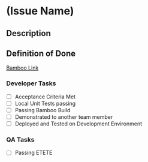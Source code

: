 # (Issue Name)

## Description

## Definition of Done
[Bamboo Link]()

### Developer Tasks

- [ ] Acceptance Criteria Met
- [ ] Local Unit Tests passing
- [ ] Passing Bamboo Build
- [ ] Demonstrated to another team member
- [ ] Deployed and Tested on Development Environment

### QA Tasks

- [ ] Passing ETETE

